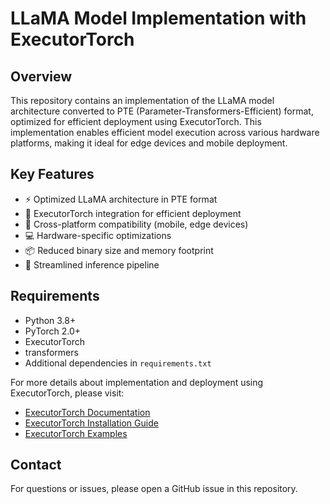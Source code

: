 # LLaMA Model Implementation with ExecutorTorch

## Overview
This repository contains an implementation of the LLaMA model architecture converted to PTE (Parameter-Transformers-Efficient) format, optimized for efficient deployment using ExecutorTorch. This implementation enables efficient model execution across various hardware platforms, making it ideal for edge devices and mobile deployment.

## Key Features
- ⚡ Optimized LLaMA architecture in PTE format
- 🚀 ExecutorTorch integration for efficient deployment
- 📱 Cross-platform compatibility (mobile, edge devices)
- 💻 Hardware-specific optimizations
- 📦 Reduced binary size and memory footprint
- 🔄 Streamlined inference pipeline

## Requirements
- Python 3.8+
- PyTorch 2.0+
- ExecutorTorch
- transformers
- Additional dependencies in `requirements.txt`

For more details about implementation and deployment using ExecutorTorch, please visit:
- [ExecutorTorch Documentation](https://github.com/pytorch/executorch/tree/main)
- [ExecutorTorch Installation Guide](https://github.com/pytorch/executorch/blob/main/INSTALL.md)
- [ExecutorTorch Examples](https://github.com/pytorch/executorch/tree/main/examples)

## Contact
For questions or issues, please open a GitHub issue in this repository.
